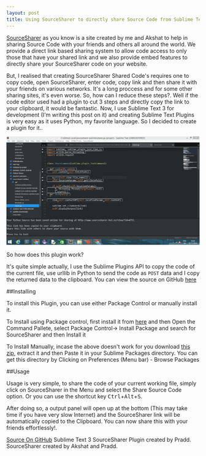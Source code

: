 ```yaml
---
layout: post
title: Using SourceSharer to directly share Source Code from Sublime Text
---
```


[SourceSharer](http://www.sourcesharer.hol.es) as you know is a site created by me and Akshat to help in sharing Source Code with your friends and others all around the world. We provide a direct link based sharing system to allow code access to only those that have your shared link and we also provide embed features to directly share your SourceSharer code on your website.

But, I realised that creating SourceSharer Shared Code's requires one to copy code, open SourceSharer, enter code, copy link and then share it with your friends on various networks. It's a long proccess and for some other sharing sites, it's even worse. So, how can I reduce these steps?. Well if the code editor used had a plugin to cut 3 steps and directly copy the link to your clipboard, it would be fantastic. Now, I use Sublime Text 3 for development (I'm writing this post on it) and creating Sublime Text Plugins is very easy as it uses Python, my favorite language. So I decided to create a plugin for it..

![sublime](/images/sublime.jpg "Sublime Text 3 with my plugin")

So how does this plugin work?

It's quite simple actually, I use the Sublime Plugins API to copy the code of the current file, use urllib in Python to send the code as `POST` data and I copy the returned data to the clipboard. You can view the source on GitHub [here](https://github.com/geekpradd/sublime-sourcesharer-plugin)

##Installing

To install this Plugin, you can use either Package Control or manually install it.

To Install using Package control, first install it from [here](http://sublime.wbond.net) and then Open the Command Pallete, select Package Control-> Install Package and search for SourceSharer and then Install it

To Install Manually, incase the above doesn't work for you download [this zip](https://github.com/geekpradd/sublime-sourcesharer-plugin/archive/v1.1.1.zip), extract it and then Paste it in your Sublime Packages directory.
You can get this directory by Clicking on Preferences (Menu bar) - Browse Packages

##Usage

Usage is very simple, to share the code of your current working file, simply click on SourceSharer in the Menu and select the Share Source Code option. Or you can use the shortcut key <kbd>Ctrl</kbd>+<kbd>Alt</kbd>+<kbd>S</kbd>.

After doing so, a output panel will open up at the bottom (This may take time if you have  very slow Internet) and the SourceSharer link will be automatically copied to the Clipboard. You can now share this with your friends effortlessly!.

[Source On GitHub](https://github.com/geekpradd/sublime-sourcesharer-plugin)
Sublime Text 3 SourceSharer Plugin created by Pradd. SourceSharer created by Akshat and Pradd.
